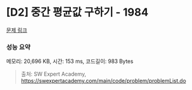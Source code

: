 # [D2] 중간 평균값 구하기 - 1984 

[문제 링크](https://swexpertacademy.com/main/code/problem/problemDetail.do?contestProbId=AV5Pw_-KAdcDFAUq) 

### 성능 요약

메모리: 20,696 KB, 시간: 153 ms, 코드길이: 983 Bytes



> 출처: SW Expert Academy, https://swexpertacademy.com/main/code/problem/problemList.do